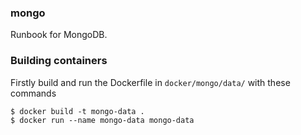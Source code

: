 ### mongo
Runbook for MongoDB.

### Building containers
Firstly build and run the Dockerfile in `docker/mongo/data/` with these commands

```shell
$ docker build -t mongo-data .
$ docker run --name mongo-data mongo-data
```
